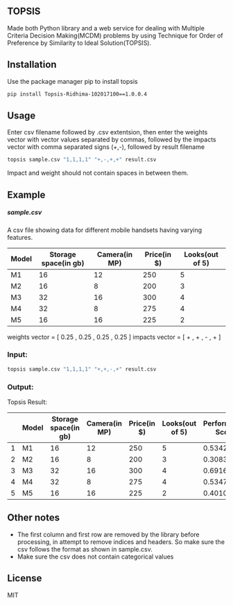 ## TOPSIS




Made both Python library and a web service for dealing with Multiple Criteria Decision Making(MCDM) problems by using Technique for Order of Preference by Similarity to Ideal Solution(TOPSIS).


## Installation

Use the package manager pip to install topsis

```sh
pip install Topsis-Ridhima-102017100==1.0.0.4
```

## Usage
Enter csv filename followed by .csv extentsion, then enter the weights vector with vector values separated by commas, followed by the impacts vector with comma separated signs (+,-), followed by result filename
```sh
topsis sample.csv "1,1,1,1" "+,-,+,+" result.csv
```
Impact and weight should not contain spaces in between them.

## Example
##### sample.csv
A csv file showing data for different mobile handsets having varying features.

| Model |	Storage space(in gb)|	Camera(in MP)|	Price(in $)|Looks(out of 5)
| ------|-----------------------|----------------|-------------|---------
| M1    |16|	12|	250|	5
| M2    |16|	8|	200|	3
| M3    |32|	16|	300|	4
| M4    |32|	8|	275|	4
| M5    |16|	16|	225|	2

weights vector = [ 0.25 , 0.25 , 0.25 , 0.25 ]
impacts vector = [ + , + , - , + ]

### Input:
```sh
topsis sample.csv "1,1,1,1" "+,+,-,+" result.csv
```

### Output:
Topsis Result:

| | Model |	Storage space(in gb)|	Camera(in MP)|	Price(in $)|Looks(out of 5)|Performance Score|Rank|
|--| ------|-----------------------|----------------|-------------|---------|-------|----|
|1| M1    |16|	12|	250|	5|0.534277|3|
|2| M2    |16|	8|	200|	3|0.308368|5|
|3| M3    |32|	16|	300|	4|0.691632|1|
|4| M4    |32|	8|	275|	4|0.534737|2|
|5| M5    |16|	16|	225|	2|0.401046|4|


## Other notes
- The first column and first row are removed by the library before processing, in attempt to remove indices and headers. So make sure the csv follows the format as shown in sample.csv.
- Make sure the csv does not contain categorical values




## License

MIT


